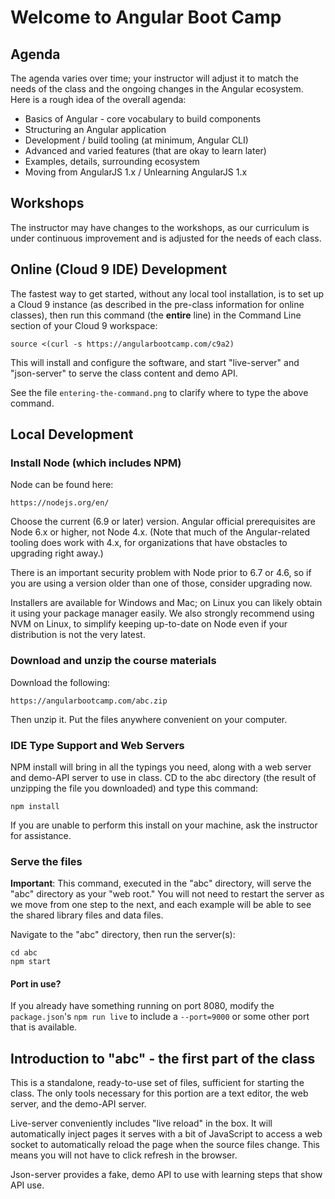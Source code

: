 # Welcome to Angular Boot Camp

## Agenda

The agenda varies over time; your instructor will adjust it to match
the needs of the class and the ongoing changes in the Angular
ecosystem. Here is a rough idea of the overall agenda:

* Basics of Angular - core vocabulary to build components
* Structuring an Angular application
* Development / build tooling (at minimum, Angular CLI)
* Advanced and varied features (that are okay to learn later)
* Examples, details, surrounding ecosystem
* Moving from AngularJS 1.x / Unlearning AngularJS 1.x

## Workshops

The instructor may have changes to the workshops, as our curriculum is
under continuous improvement and is adjusted for the needs of each
class.

## Online (Cloud 9 IDE) Development

The fastest way to get started, without any local tool installation,
is to set up a Cloud 9 instance (as described in the pre-class
information for online classes), then run this command (the
**entire** line) in the Command Line section of your Cloud 9
workspace:

```
source <(curl -s https://angularbootcamp.com/c9a2)
```

This will install and configure the software, and start "live-server"
and "json-server" to serve the class content and demo API.

See the file `entering-the-command.png` to clarify where to type
the above command.

## Local Development

### Install Node (which includes NPM)

Node can be found here:

```
https://nodejs.org/en/
```

Choose the current (6.9 or later) version. Angular official
prerequisites are Node 6.x or higher, not Node 4.x. (Note that much of
the Angular-related tooling does work with 4.x, for organizations that
have obstacles to upgrading right away.)

There is an important security problem with Node prior to 6.7 or 4.6,
so if you are using a version older than one of those, consider
upgrading now.

Installers are available for Windows and Mac; on Linux you can likely
obtain it using your package manager easily. We also strongly
recommend using NVM on Linux, to simplify keeping up-to-date on Node
even if your distribution is not the very latest.

### Download and unzip the course materials

Download the following:

```
https://angularbootcamp.com/abc.zip
```

Then unzip it. Put the files anywhere convenient on your computer.

### IDE Type Support and Web Servers

NPM install will bring in all the typings you need, along with a web
server and demo-API server to use in class. CD to the abc
directory (the result of unzipping the file you downloaded) and type
this command:

```
npm install
```

If you are unable to perform this install on your machine, ask the
instructor for assistance.

### Serve the files

**Important**: This command, executed in the "abc" directory, will
serve the "abc" directory as your "web root." You will not need to
restart the server as we move from one step to the next, and each
example will be able to see the shared library files and data files.

Navigate to the "abc" directory, then run the server(s):

```
cd abc
npm start
```

#### Port in use?

If you already have something running on port 8080, modify the `package.json`'s `npm run live` to include a `--port=9000` or some other port that is available.

## Introduction to "abc" - the first part of the class

This is a standalone, ready-to-use set of files, sufficient for
starting the class. The only tools necessary for this portion are a
text editor, the web server, and the demo-API server.

Live-server conveniently includes "live reload" in the box. It will
automatically inject pages it serves with a bit of JavaScript to
access a web socket to automatically reload the page when the source
files change. This means you will not have to click refresh in the
browser.

Json-server provides a fake, demo API to use with learning steps that
show API use.
